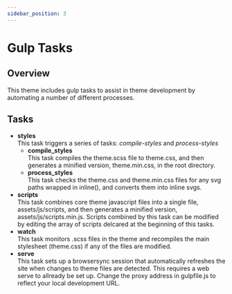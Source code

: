 ```yaml
---
sidebar_position: 3
---
```


# Gulp Tasks

## Overview

This theme includes gulp tasks to assist in theme development by automating a number of different processes.

## Tasks

* **styles**  
This task triggers a series of tasks: _compile-styles_ and _process-styles_
  * **compile_styles**  
  This task compiles the theme.scss file to theme.css, and then generates a minified version, theme.min.css, in the root directory.
  * **process_styles**  
  This task checks the theme.css and theme.min.css files for any svg paths wrapped in inline(), and converts them into inline svgs.
* **scripts**  
This task combines core theme javascript files into a single file, assets/js/scripts, and then generates a minified version, assets/js/scripts.min.js. Scripts combined by this task can be modified by editing the array of scripts delcared at the beginning of this tasks.
* **watch**  
This task monitors .scss files in the theme and recompiles the main stylesheet (theme.css) if any of the files are modified.
* **serve**  
This task sets up a browsersync session that automatically refreshes the site when changes to theme files are detected. This requires a web serve to allready be set up. Change the proxy address in gulpfile.js to reflect your local development URL.

